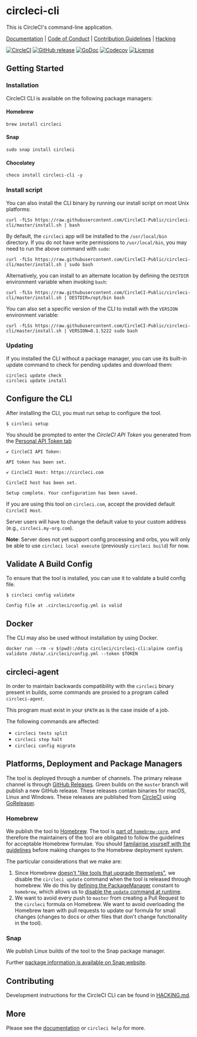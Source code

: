 # circleci-cli

This is CircleCI's command-line application.

[Documentation](https://circleci-public.github.io/circleci-cli) |
[Code of Conduct](./CODE_OF_CONDUCT.md) |
[Contribution Guidelines](./CONTRIBUTING.md) |
[Hacking](./HACKING.md)

[![CircleCI](https://circleci.com/gh/CircleCI-Public/circleci-cli.svg?style=shield)](https://circleci.com/gh/CircleCI-Public/circleci-cli)
[![GitHub release](https://img.shields.io/github/tag/CircleCI-Public/circleci-cli.svg?label=latest)](https://github.com/CircleCI-Public/circleci-cli/releases)
[![GoDoc](https://img.shields.io/badge/godoc-reference-blue.svg)](https://godoc.org/github.com/CircleCI-Public/circleci-cli)
[![Codecov](https://codecov.io/gh/CircleCI-Public/circleci-cli/branch/master/graph/badge.svg)](https://codecov.io/gh/CircleCI-Public/circleci-cli)
[![License](https://img.shields.io/badge/license-MIT-red.svg)](./LICENSE)

## Getting Started

### Installation

CircleCI CLI is available on the following package managers:

#### Homebrew

```
brew install circleci
```

#### Snap

```
sudo snap install circleci
```

#### Chocolatey

```
choco install circleci-cli -y
```

### Install script

You can also install the CLI binary by running our install script on most Unix platforms:

```
curl -fLSs https://raw.githubusercontent.com/CircleCI-Public/circleci-cli/master/install.sh | bash
```

By default, the `circleci` app will be installed to the ``/usr/local/bin`` directory. If you do not have write permissions to `/usr/local/bin`, you may need to run the above command with `sudo`:

```
curl -fLSs https://raw.githubusercontent.com/CircleCI-Public/circleci-cli/master/install.sh | sudo bash
```

Alternatively, you can install to an alternate location by defining the `DESTDIR` environment variable when invoking `bash`:

```
curl -fLSs https://raw.githubusercontent.com/CircleCI-Public/circleci-cli/master/install.sh | DESTDIR=/opt/bin bash
```

You can also set a specific version of the CLI to install with the `VERSION` environment variable:

```
curl -fLSs https://raw.githubusercontent.com/CircleCI-Public/circleci-cli/master/install.sh | VERSION=0.1.5222 sudo bash
```

### Updating

If you installed the CLI without a package manager, you can use its built-in update command to check for pending updates and download them:

```
circleci update check
circleci update install
```

## Configure the CLI

After installing the CLI, you must run setup to configure the tool.

```
$ circleci setup
```

You should be prompted to enter the _CircleCI API Token_ you generated from the [Personal API Token tab](https://circleci.com/account/api)


```
✔ CircleCI API Token:

API token has been set.

✔ CircleCI Host: https://circleci.com

CircleCI host has been set.

Setup complete. Your configuration has been saved.
```

If you are using this tool on `circleci.com`, accept the provided default `CircleCI Host`.

Server users will have to change the default value to your custom address (e.g., `circleci.my-org.com`).

**Note**: Server does not yet support config processing and orbs, you will only be able to use `circleci local execute` (previously `circleci build`) for now.


## Validate A Build Config

To ensure that the tool is installed, you can use it to validate a build config file.

```
$ circleci config validate

Config file at .circleci/config.yml is valid
```


## Docker

The CLI may also be used without installation by using Docker.

```
docker run --rm -v $(pwd):/data circleci/circleci-cli:alpine config validate /data/.circleci/config.yml --token $TOKEN
```

## circleci-agent

In order to maintain backwards compatibility with the `circleci` binary present in builds, some commands are proxied to a program called `circleci-agent`.

This program must exist in your `$PATH` as is the case inside of a job.

The following commands are affected:

* `circleci tests split`
* `circleci step halt`
* `circleci config migrate`

## Platforms, Deployment and Package Managers

The tool is deployed through a number of channels. The primary release channel is through [GitHub Releases](https://github.com/CircleCI-Public/circleci-cli/releases). Green builds on the `master` branch will publish a new GitHub release. These releases contain binaries for macOS, Linux and Windows. These releases are published from [CircleCI](https://app.circleci.com/pipelines/github/CircleCI-Public/circleci-cli) using [GoReleaser](https://goreleaser.com/).

### Homebrew

We publish the tool to [Homebrew](https://brew.sh/). The tool is [part of `homebrew-core`](https://github.com/Homebrew/homebrew-core/blob/master/Formula/circleci.rb), and therefore the maintainers of the tool are obligated to follow the guidelines for acceptable Homebrew formulae. You should [familairise yourself with the guidelines](https://docs.brew.sh/Acceptable-Formulae#we-dont-like-tools-that-upgrade-themselves) before making changes to the Homebrew deployment system.

The particular considerations that we make are:

1. Since Homebrew [doesn't "like tools that upgrade themselves"](https://docs.brew.sh/Acceptable-Formulae#we-dont-like-tools-that-upgrade-themselves), we disable the `circleci update` command when the tool is released through homebrew. We do this by [defining the PackageManager](https://github.com/Homebrew/homebrew-core/blob/eb1fdb84e2924289bcc8c85ee45081bf83dc024d/Formula/circleci.rb#L28) constant to `homebrew`, which allows us to [disable the `update` command at runtime](https://github.com/CircleCI-Public/circleci-cli/blob/67c7d52bace63846f87a1ed79f67f257c94a55b4/cmd/root.go#L119-L123).
1. We want to avoid every push to `master` from creating a Pull Request to the `circleci` formula on Homebrew. We want to avoid overloading the Homebrew team with pull requests to update our formula for small changes (changes to docs or other files that don't change functionality in the tool).

### Snap

We publish Linux builds of the tool to the Snap package manager.

Further [package information is available on Snap website](https://snapcraft.io/circleci).

## Contributing

Development instructions for the CircleCI CLI can be found in [HACKING.md](HACKING.md).

## More

Please see the [documentation](https://circleci-public.github.io/circleci-cli) or `circleci help` for more.
